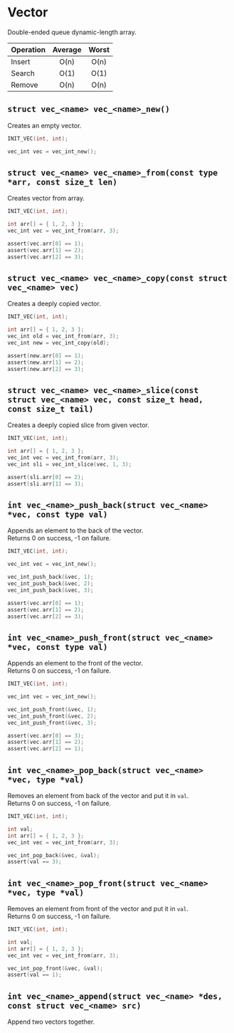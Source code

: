Vector
======

Double-ended queue dynamic-length array.

| Operation | Average | Worst |
|-----------|:-------:|:-----:|
| Insert    | O(n)    | O(n)  |
| Search    | O(1)    | O(1)  |
| Remove    | O(n)    | O(n)  |

`struct vec_<name> vec_<name>_new()`
------------------------------------

Creates an empty vector.

```c
INIT_VEC(int, int);

vec_int vec = vec_int_new();
```

`struct vec_<name> vec_<name>_from(const type *arr, const size_t len)`
----------------------------------------------------------------------

Creates vector from array.

```c
INIT_VEC(int, int);

int arr[] = { 1, 2, 3 };
vec_int vec = vec_int_from(arr, 3);

assert(vec.arr[0] == 1);
assert(vec.arr[1] == 2);
assert(vec.arr[2] == 3);
```

`struct vec_<name> vec_<name>_copy(const struct vec_<name> vec)`
----------------------------------------------------------------

Creates a deeply copied vector.

```c
INIT_VEC(int, int);

int arr[] = { 1, 2, 3 };
vec_int old = vec_int_from(arr, 3);
vec_int new = vec_int_copy(old);

assert(new.arr[0] == 1);
assert(new.arr[1] == 2);
assert(new.arr[2] == 3);
```

`struct vec_<name> vec_<name>_slice(const struct vec_<name> vec, const size_t head, const size_t tail)`
-------------------------------------------------------------------------------------------------------

Creates a deeply copied slice from given vector.

```c
INIT_VEC(int, int);

int arr[] = { 1, 2, 3 };
vec_int vec = vec_int_from(arr, 3);
vec_int sli = vec_int_slice(vec, 1, 3);

assert(sli.arr[0] == 2);
assert(sli.arr[1] == 3);
```

`int vec_<name>_push_back(struct vec_<name> *vec, const type val)`
------------------------------------------------------------------

Appends an element to the back of the vector.  
Returns 0 on success, -1 on failure.

```c
INIT_VEC(int, int);

vec_int vec = vec_int_new();

vec_int_push_back(&vec, 1);
vec_int_push_back(&vec, 2);
vec_int_push_back(&vec, 3);

assert(vec.arr[0] == 1);
assert(vec.arr[1] == 2);
assert(vec.arr[2] == 3);
```

`int vec_<name>_push_front(struct vec_<name> *vec, const type val)`
-------------------------------------------------------------------

Appends an element to the front of the vector.  
Returns 0 on success, -1 on failure.

```c
INIT_VEC(int, int);

vec_int vec = vec_int_new();

vec_int_push_front(&vec, 1);
vec_int_push_front(&vec, 2);
vec_int_push_front(&vec, 3);

assert(vec.arr[0] == 3);
assert(vec.arr[1] == 2);
assert(vec.arr[2] == 1);
```

`int vec_<name>_pop_back(struct vec_<name> *vec, type *val)`
------------------------------------------------------------

Removes an element from back of the vector and put it in `val`.  
Returns 0 on success, -1 on failure.

```c
INIT_VEC(int, int);

int val;
int arr[] = { 1, 2, 3 };
vec_int vec = vec_int_from(arr, 3);

vec_int_pop_back(&vec, &val);
assert(val == 3);
```

`int vec_<name>_pop_front(struct vec_<name> *vec, type *val)`
------------------------------------------------------------

Removes an element from front of the vector and put it in `val`.  
Returns 0 on success, -1 on failure.

```c
INIT_VEC(int, int);

int val;
int arr[] = { 1, 2, 3 };
vec_int vec = vec_int_from(arr, 3);

vec_int_pop_front(&vec, &val);
assert(val == 1);
```

`int vec_<name>_append(struct vec_<name> *des, const struct vec_<name> src)`
----------------------------------------------------------------------------

Append two vectors together. 
